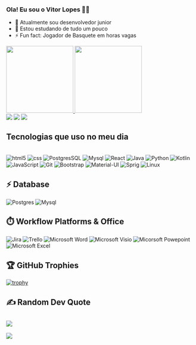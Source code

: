 ### Ola! Eu sou o Vitor Lopes 🙋‍♂️
- 🔭 Atualmente sou desenvolvedor junior 
- 🌱 Estou estudando de tudo um pouco
- ⚡ Fun fact: Jogador de Basquete em horas vagas

<div>
  <a href="https://github.com/Vitor-Lopes-Rodrigues">
  <img height="180em" src="https://github-readme-stats.vercel.app/api?username=Vitor-Lopes-Rodrigues&show_icons=true&theme=dark"/>
  <img height="180em" src="https://github-readme-stats.vercel.app/api/top-langs/?username=Vitor-lopes-Rodrigues&layout=compact&langs_count=7&theme=dark"/>
<div>
  <a href="https://www.instagram.com/vitor_lopes_rodrigues/" target="_blank"><img src="https://img.shields.io/badge/-Instagram-%23E4405F?style=for-the-badge&logo=instagram&logoColor=white" target="_blank"></a> 
  <a href="https://www.linkedin.com/in/vitor-lopes-a183a71b7/" target="_blank"><img src="https://img.shields.io/badge/-LinkedIn-%230077B5?style=for-the-badge&logo=linkedin&logoColor=white" target="_blank"></a>
  <a href ="email:lopesvitor153@gmail.com.br" alt="lopesvitor153@gmail.com"> <img src="https://img.shields.io/badge/-Gmail-%23333?style=for-the-badge&logo=gmail&logoColor=white" target="_blank"></a>

 ## Tecnologias que uso no meu dia
 <div style="display: inline_block"><br/>
    <img align="center" alt="html5" src="https://img.shields.io/badge/HTML-239120?style=for-the-badge&logo=html5&logoColor=white" />
    <img align="center" alt="css" src="https://img.shields.io/badge/CSS-239120?&style=for-the-badge&logo=css3&logoColor=white"/>
     <img align="center" alt="PostgresSQL" src="https://img.shields.io/badge/PostgreSQL-316192?style=for-the-badge&logo=postgresql&logoColor=white"/>
      <img align="center" alt="Mysql" src="https://img.shields.io/badge/MySQL-005C84?style=for-the-badge&logo=mysql&logoColor=white"/>
     <img align="center" alt="React" src="https://img.shields.io/badge/React-20232A?style=for-the-badge&logo=react&logoColor=61DAFB"/>
    <img align="center" alt="Java" src="https://img.shields.io/badge/Java-ED8B00?style=for-the-badge&logo=openjdk&logoColor=white"/> 
    <img align="center" alt="Python" src="https://img.shields.io/badge/Python-3776AB?style=for-the-badge&logo=python&logoColor=white"/>
    <img align="center" alt="Kotlin" src="https://img.shields.io/badge/Kotlin-0095D5?&style=for-the-badge&logo=kotlin&logoColor=white"/>
    <img align="center" alt="JavaScript" src="https://img.shields.io/badge/JavaScript-F7DF1E?style=for-the-badge&logo=javascript&logoColor=black"/>
    <img align="center" alt="Git" src="https://img.shields.io/badge/GIT-E44C30?style=for-the-badge&logo=git&logoColor=white"/>
    <img align="center" alt="Bootstrap" src="https://img.shields.io/badge/Bootstrap-563D7C?style=for-the-badge&logo=bootstrap&logoColor=white"/>
    <img align="center" alt="Material-UI" src="https://img.shields.io/badge/Material--UI-0081CB?style=for-the-badge&logo=material-ui&logoColor=white"/>
    <img align="center" alt="Sprig" src="https://img.shields.io/badge/Spring-6DB33F?style=for-the-badge&logo=spring&logoColor=white"/>
    <img align="center" alt="Linux" src="https://img.shields.io/badge/Linux-FCC624?style=for-the-badge&logo=linux&logoColor=black"/>
 </div>

##

 ## ⚡ Database
  <div>
    <img align="center" alt="Postgres" src="https://img.shields.io/badge/PostgreSQL-316192?style=for-the-badge&logo=postgresql&logoColor=white"/>
    <img align="center" alt="Mysql" src="https://img.shields.io/badge/MySQL-005C84?style=for-the-badge&logo=mysql&logoColor=white"/>
  </div>


 ## ⏱️ Workflow Platforms & Office
 <div>
    <img align="center" alt="Jira" src="https://img.shields.io/badge/Jira-0052CC?style=for-the-badge&logo=Jira&logoColor=white"/>
    <img align="center" alt="Trello" src="https://img.shields.io/badge/Trello-0052CC?style=for-the-badge&logo=trello&logoColor=white"/>
    <img align="center" alt="Microsoft Word" src="https://img.shields.io/badge/Microsoft_Word-2B579A?style=for-the-badge&logo=microsoft-word&logoColor=white"/>
    <img align="center" alt="Microsoft Visio" src="https://img.shields.io/badge/Microsoft_Visio-3955A3?style=for-the-badge&logo=microsoft-visio&logoColor=white"/>
    <img align="center" alt="Micorsoft Powepoint" src="https://img.shields.io/badge/Microsoft_PowerPoint-B7472A?style=for-the-badge&logo=microsoft-powerpoint&logoColor=white"/>
    <img align="center" alt="Microsoft Excel" src="https://img.shields.io/badge/Microsoft_Excel-217346?style=for-the-badge&logo=microsoft-excel&logoColor=white"/>
</div>

 ##

 ## 🏆 GitHub Trophies
[![trophy](https://github-profile-trophy.vercel.app/?username=Vitor-Lopes-Rodrigues&theme=onedark)](https://github.com/ryo-ma/github-profile-trophy)

 ## ✍️ Random Dev Quote
![](https://quotes-github-readme.vercel.app/api?type=horizontal&theme=algolia) 
---
<a href="https://visitcount.itsvg.in">
  <img src="https://visitcount.itsvg.in/api?id=Vitor-Lopes-Rodrigues&label=Profile%20Views&color=3&icon=7&pretty=false" />
</a>


